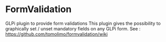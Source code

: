 # FormValidation
GLPi plugin to provide form validations
This plugin gives the possibility to graphically set / unset mandatory fields on any GLPi form.
See : https://github.com/tomolimo/formvalidation/wiki







